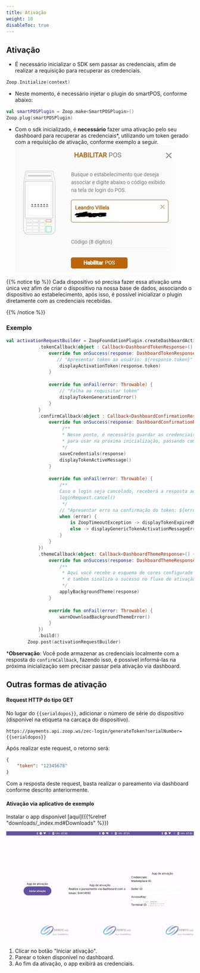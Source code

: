 ```yaml
---
title: Ativação
weight: 10
disableToc: true
---
```


## Ativação

- É necessário inicializar o SDK sem passar as credenciais, afim de realizar a requisição para recuperar as credenciais.
```Kotlin
Zoop.Initialize(context)
```
- Neste momento, é necessário injetar o plugin do smartPOS, conforme abaixo: 
```Kotlin
val smartPOSPlugin = Zoop.make<SmartPOSPlugin>()
Zoop.plug(smartPOSPlugin)
```
- Com o sdk inicializado, é __necessário__ fazer uma ativação pelo seu dashboard para recuperar as credenciais*, utilizando um token gerado com a requisição de ativação, conforme exemplo a seguir.
![dashboardActivation](images/dashboardActivation.JPG?width=100%)

{{% notice tip %}} Cada dispositivo só precisa fazer essa ativação uma única vez afim de criar o dispositivo na nossa base de dados, associando o dispositivo ao estabelecimento, após isso, é possível inicializar o plugin diretamente com as credenciais recebidas.

{{% /notice %}}

### Exemplo

```Kotlin
val activationRequestBuilder = ZoopFoundationPlugin.createDashboardActivationRequestBuilder()
            .tokenCallback(object : Callback<DashboardTokenResponse>() {
                override fun onSuccess(response: DashboardTokenResponse) {
                   // "Apresentar token ao usuário: ${response.token}"
                    displayActivationToken(response.token)
                }

                override fun onFail(error: Throwable) {
                    // "Falha ao requisitar token"
                    displayTokenGenerationError()
                }
            }
            .confirmCallback(object : Callback<DashboardConfirmationResponse>() {
                override fun onSuccess(response: DashboardConfirmationResponse) {
                     /**
                     * Nesse ponto, é necessário guardar as credenciais localmente em um banco de dados/shared preferences,
                     * para usar na próxima inicialização, passando como parâmetro na ativação
                     */
                    saveCredentials(response)
                    displayTokenActiveMessage()
                }

                override fun onFail(error: Throwable) {
                    /**
                    Caso o login seja cancelado, receberá a resposta aqui, com mensagem "request canceled"
                    loginRequest.cancel()
                     */
                    // "Apresentar erro na confirmação do token: ${error.message}"
                    when (error) {
                        is ZoopTimeoutException -> displayTokenExpiredMessage()
                        else -> displayGenericTokenActivationMessageError()
                    }
                }
            })
            .themeCallback(object: Callback<DashboardThemeResponse>() {
                override fun onSuccess(response: DashboardThemeResponse) {
                    /**
                     * Aqui você recebe o esquema de cores configurado para o seller no dashboard,
                     * e também sinaliza o sucesso no fluxo de ativação do terminal.
                     */
                    applyBackgroundTheme(response)
                }

                override fun onFail(error: Throwable) {
                    warnDownloadBackgroundThemeError()
                }
            })
            .build()
        Zoop.post(activationRequestBuilder)    
```
*__Observação__:
Você pode armazenar as credenciais localmente com a resposta do `confirmCallback`, fazendo isso, é possível informá-las na próxima inicialização sem precisar passar pela ativação via dashboard.

## Outras formas de ativação

#### Request HTTP do tipo GET

No lugar do `{{serialdopos}}`, adicionar o número de série do dispositivo (disponível na etiqueta na carcaça do dispositivo).
```
https://payments.api.zoop.ws/zec-login/generateToken?serialNumber={{serialdopos}} 
```

Após realizar este request, o retorno será: 
```JSON
{
    "token": "12345678"
}
```

Com a resposta deste request, basta realizar o pareamento via dashboard conforme descrito anteriormente.

#### Ativação via aplicativo de exemplo

Instalar o app disponível [aqui]({{%relref "downloads/_index.md#Downloads" %}})

![activationApp](images/activationApp.jpg?width=100%)

1. Clicar no botão "Iniciar ativação".
2. Parear o token disponível no dashboard.
3. Ao fim da ativação, o app exibirá as credenciais.

